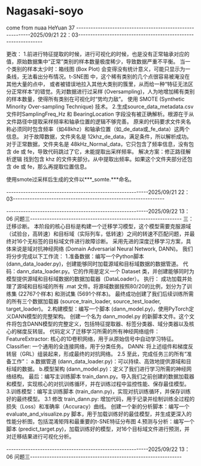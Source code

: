 # Nagasaki-soyo
come from nuaa HeYuan 37 
-----------------------------------------------------------2025/09/21 22：03---------------------------------------------------------------

更改：
    1.前进行特征提取的时候，进行可视化的时候，也是没有正常轴承对应的值，原始数据集中“正常”类别的样本数量极度稀少，导致数据严重不平衡。
当一个类别的样本太少时：箱线图 (Box Plot) 会变得没有统计意义，可能只显示为一条线，无法看出分布情况。t-SNE图 中，这个稀有类别的几个点很容易被淹没在其他大量的点中，
或者被错误地拉入其他大类别的簇里，从而给一种“特征无法区分正常样本”的错觉。先对数据进行过采样 (Oversampling)，人为地增加稀有类别的样本数量，使得所有类别在可视化时“势均力敌”。
使用 SMOTE (Synthetic Minority Over-sampling Technique) 技术。
    2.生成source_data_metadata.csv文件时SamplingFreq_Hz 和 BearingLocation 字段没有被正确解析。根源在于从文件路径中提取采样频率和轴承位置的逻辑不够完善。
原来的代码要求文件夹名称必须同时包含频率（如48khz）和轴承位置（如_de_data或_fe_data）这两个信息。
对于故障数据，文件夹名是 12khz_de_data，满足条件，所以解析成功。对于正常数据，文件夹名是 48kHz_Normal_data，它只包含了频率信息，没有包含 de 或 fe，导致代码跳过了它，未能提取出采样频率。
解决方案：修正路径解析逻辑
找到包含 khz 的文件夹部分。从中提取出频率。如果这个文件夹部分还包含 de 或 fe，那么再提取位置信息。


使用smote过采样后生成的文件以***_somte.***命名。

-----------------------------------------------------------2025/09/21 22：03---------------------------------------------------------------


-----------------------------------------------------------2025/09/22 13：06 问题三---------------------------------------------------------------
三：迁移诊断。
    本阶段的核心目标是构建一个迁移学习模型，这个模型需要克服源域（试验台，高转速）和目标域（实际列车，低转速）之间的转速不匹配问题，并最终对16个无标签的目标域文件进行故障诊断。
采用先进的深度迁移学习方案，具体来说是域对抗神经网络 (Domain Adversarial Neural Network, DANN)。
    我们将分步完成以下工作流：
1.准备数据：编写一个Python脚本 (dann_data_loader.py)，创建能够同时加载源域和目标域数据的数据管道。
    代码：dann_data_loader.py。它的作用是定义一个 Dataset 类，并创建能够同时为模型提供源域和目标域数据的数据加载器（DataLoader）。
    执行：
        成功加载并处理了源域和目标域的所有 .mat 文件。将源域数据按照80/20的比例，划分为了训练集 (22767个样本) 和测试集 (5691个样本)。
        最终成功创建了我们后续训练所需的所有三个数据加载器 (source_train_loader, source_test_loader, target_loader)。
2.构建模型：编写一个脚本 (dann_model.py)，使用PyTorch定义DANN模型的完整架构。
    创建一个名为 dann_model.py 的新脚本文件。这个文件将包含DANN模型的完整定义，包括特征提取器、标签分类器、域分类器以及核心的梯度反转层。
    代码定义了迁移学习所需的所有神经网络组件：
    FeatureExtractor: 核心的1D卷积网络，用于从原始信号中自动学习特征。
    Classifier: 一个通用的全连接网络，用于分类任务。
    DANN: 将上述组件和梯度反转层（GRL）组装起来，形成最终的对抗网络。
2.5
    至此，完成任务三的所有“准备工作”：
    a.数据管道 (dann_data_loader.py)：可以持续、高效地提供源域和目标域的数据。
    b.模型架构 (dann_model.py)：定义了我们进行学习所需的神经网络结构。
    最后：编写主训练脚本 train_dann.py。导入我们之前创建的数据加载器和模型，实现核心的对抗训练循环，并在训练过程中监控性能、保存最佳模型。
3.训练模型：编写主训练脚本 (train_dann.py)，实现对抗训练循环，并保存训练好的最终模型。
    3.1
        修改 train_dann.py: 增加代码，用于记录并绘制训练全过程的损失（Loss）和准确率（Accuracy）曲线。
        创建一个新的分析脚本：编写一个 evaluate_and_visualize.py 脚本，用于加载训练好的最佳模型，并生成更深入的性能分析图，包括混淆矩阵和最重要的t-SNE特征分布图
4.预测与分析：编写一个脚本 (predict_target.py)，加载训练好的模型，对16个目标域文件进行预测，并对迁移结果进行可视化分析。


-----------------------------------------------------------2025/09/22 13：06 问题三---------------------------------------------------------------
